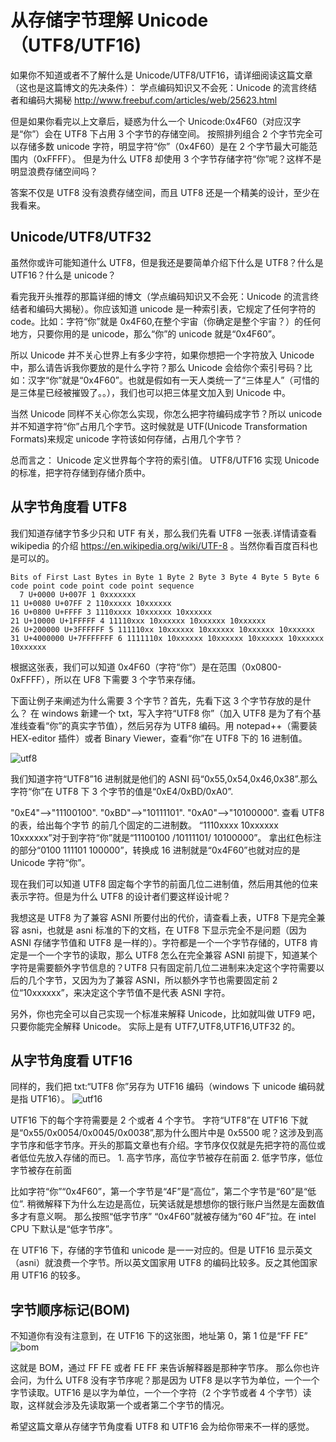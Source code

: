 # 从存储字节理解 Unicode（UTF8/UTF16)

如果你不知道或者不了解什么是 Unicode/UTF8/UTF16，请详细阅读这篇文章（这也是这篇博文的先决条件）：
学点编码知识又不会死：Unicode 的流言终结者和编码大揭秘
<http://www.freebuf.com/articles/web/25623.html>

但是如果你看完以上文章后，疑惑为什么一个 Unicode:0x4F60（对应汉字是“你”）会在 UTF8 下占用 3 个字节的存储空间。
按照排列组合 2 个字节完全可以存储多数 unicode 字符，明显字符“你”（0x4F60）是在 2 个字节最大可能范围内（0xFFFF）。
但是为什么 UTF8 却使用 3 个字节存储字符“你”呢？这样不是明显浪费存储空间吗？

答案不仅是 UTF8 没有浪费存储空间，而且 UTF8 还是一个精美的设计，至少在我看来。

## Unicode/UTF8/UTF32

虽然你或许可能知道什么 UTF8，但是我还是要简单介绍下什么是 UTF8？什么是 UTF16？什么是 unicode？

看完我开头推荐的那篇详细的博文（学点编码知识又不会死：Unicode 的流言终结者和编码大揭秘）。你应该知道 unicode 是一种索引表，它规定了任何字符的 code。比如：字符“你”就是 0x4F60,在整个宇宙（你确定是整个宇宙？）的任何地方，只要你用的是 unicode，那么“你”的 unicode 就是“0x4F60”。

所以 Unicode 并不关心世界上有多少字符，如果你想把一个字符放入 Unicode 中，那么请告诉我你要放的是什么字符？那么 Unicode 会给你个索引号码？比如：汉字“你”就是“0x4F60”。也就是假如有一天人类统一了“三体星人”（可惜的是三体星已经被摧毁了。。），我们也可以把三体星文加入到 Unicode 中。

当然 Unicode 同样不关心你怎么实现，你怎么把字符编码成字节？所以 unicode 并不知道字符“你”占用几个字节。这时候就是 UTF(Unicode Transformation Formats)来规定 unicode 字符该如何存储，占用几个字节？

总而言之：
Unicode 定义世界每个字符的索引值。
UTF8/UTF16 实现 Unicode 的标准，把字符存储到存储介质中。

## 从字节角度看 UTF8

我们知道存储字节多少只和 UTF 有关，那么我们先看 UTF8 一张表.详情请查看 wikipedia 的介绍 https://en.wikipedia.org/wiki/UTF-8 。当然你看百度百科也是可以的。

```plain
Bits of First Last Bytes in Byte 1 Byte 2 Byte 3 Byte 4 Byte 5 Byte 6
code point code point code point sequence
  7 U+0000 U+007F 1 0xxxxxxx
11 U+0080 U+07FF 2 110xxxxx 10xxxxxx
16 U+0800 U+FFFF 3 1110xxxx 10xxxxxx 10xxxxxx
21 U+10000 U+1FFFFF 4 11110xxx 10xxxxxx 10xxxxxx 10xxxxxx
26 U+200000 U+3FFFFFF 5 111110xx 10xxxxxx 10xxxxxx 10xxxxxx 10xxxxxx
31 U+4000000 U+7FFFFFFF 6 1111110x 10xxxxxx 10xxxxxx 10xxxxxx 10xxxxxx 10xxxxxx
```

根据这张表，我们可以知道 0x4F60（字符“你”）是在范围（0x0800-0xFFFF），所以在 UF8 下需要 3 个字节来存储。

下面让例子来阐述为什么需要 3 个字节？首先，先看下这 3 个字节存放的是什么？
在 windows 新建一个 txt，写入字符“UTF8 你”（加入 UTF8 是为了有个基准线查看“你”的真实字节值），然后另存为 UTF8 编码。用 notepad++（需要装 HEX-editor 插件）或者 Binary Viewer，查看“你”在 UTF8 下的 16 进制值。

![utf8](./pic/utf8.png)

我们知道字符“UTF8”16 进制就是他们的 ASNI 码“0x55,0x54,0x46,0x38”.那么字符“你”在 UTF8 下 3 个字节的值是“0xE4/0xBD/0xA0”.

"0xE4"-->"11100100".
"0xBD"-->"10111101".
"0xA0"-->"10100000".
查看 UTF8 的表，给出每个字节 的前几个固定的二进制数。
“1110xxxx 10xxxxxx 10xxxxxx”对于到字符“你”就是“11100100 /10111101/ 10100000”。
拿出红色标注的部分“0100 111101 100000”，转换成 16 进制就是“0x4F60”也就对应的是 Unicode 字符“你”。

现在我们可以知道 UTF8 固定每个字节的前面几位二进制值，然后用其他的位来表示字符。但是为什么 UTF8 的设计者们要这样设计呢？

我想这是 UTF8 为了兼容 ASNI 所要付出的代价，请查看上表，UTF8 下是完全兼容 asni，也就是 asni 标准的下的文档，在 UTF8 下显示完全不是问题（因为 ASNI 存储字节值和 UTF8 是一样的）。字符都是一个一个字节存储的，UTF8 肯定是一个一个字节的读取，那么 UTF8 怎么在完全兼容 ASNI 前提下，知道某个字符是需要额外字节信息的？UTF8 只有固定前几位二进制来决定这个字符需要以后的几个字节，又因为为了兼容 ASNI，所以额外字节也需要固定前 2 位“10xxxxxx”，来决定这个字节值不是代表 ASNI 字符。

另外，你也完全可以自己实现一个标准来解释 Unicode，比如就叫做 UTF9 吧，只要你能完全解释 Unicode。
实际上是有 UTF7,UTF8,UTF16,UTF32 的。

## 从字节角度看 UTF16

同样的，我们把 txt:“UTF8 你”另存为 UTF16 编码（windows 下 unicode 编码就是指 UTF16）。
![utf16](./pic/utf16.png)

UTF16 下的每个字符需要是 2 个或者 4 个字节。
字符“UTF8”在 UTF16 下就是“0x55/0x0054/0x0045/0x0038”,那为什么图片中是 0x5500 呢？这涉及到高字节序和低字节序。开头的那篇文章也有介绍。字节序仅仅就是先把字符的高位或者低位先放入存储的而已。 1. 高字节序，高位字节被存在前面 2. 低字节序，低位字节被存在前面

比如字符“你”“0x4F60”，第一个字节是“4F”是“高位”，第二个字节是“60”是“低位”.
稍微解释下为什么左边是高位，玩笑话就是想想你的银行账户当然是左面数值多才有意义啊。
那么按照“低字节序” “0x4F60”就被存储为“60 4F”拉。在 intel CPU 下默认是“低字节序”。

在 UTF16 下，存储的字节值和 unicode 是一一对应的。但是 UTF16 显示英文（asni）就浪费一个字节。所以英文国家用 UTF8 的编码比较多。反之其他国家用 UTF16 的较多。

## 字节顺序标记(BOM)

不知道你有没有注意到，在 UTF16 下的这张图，地址第 0，第 1 位是“FF FE”
![bom](./pic/bom.png)

这就是 BOM，通过 FF FE 或者 FE FF 来告诉解释器是那种字节序。
那么你也许会问，为什么 UTF8 没有字节序呢？那是因为 UTF8 是以字节为单位，一个一个字节读取。UTF16 是以字为单位，一个一个字符（2 个字节或者 4 个字节）读取，这样就会涉及先读取第一个或者第二个字节的情况。

希望这篇文章从存储字节角度看 UTF8 和 UTF16 会为给你带来不一样的感觉。
